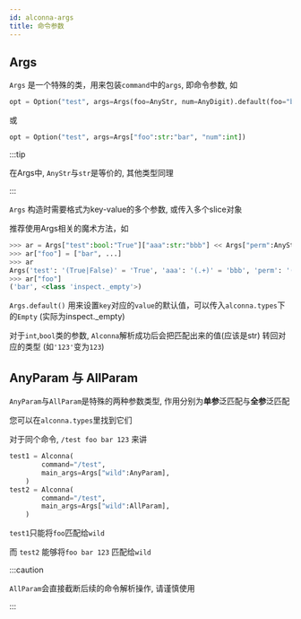 ```yaml
---
id: alconna-args
title: 命令参数
---
```


## Args

`Args` 是一个特殊的类，用来包装`command`中的`args`, 即命令参数, 如

```python
opt = Option("test", args=Args(foo=AnyStr, num=AnyDigit).default(foo="bar"))
```
或
```python
opt = Option("test", args=Args["foo":str:"bar", "num":int])
```

:::tip

在Args中, `AnyStr`与`str`是等价的, 其他类型同理

:::

`Args` 构造时需要格式为key-value的多个参数, 或传入多个slice对象

推荐使用Args相关的魔术方法，如
```python
>>> ar = Args["test":bool:"True"]["aaa":str:"bbb"] << Args["perm":AnyStr:"de"] + ["month", AnyDigit]
>>> ar["foo"] = ["bar", ...]
>>> ar
Args('test': '(True|False)' = 'True', 'aaa': '(.+)' = 'bbb', 'perm': '(.+)' = 'de', 'month': '(\d+)', 'foo': 'bar' = '<class 'inspect._empty'>')
>>> ar["foo"]
('bar', <class 'inspect._empty'>)
```

`Args.default()` 用来设置`key`对应的`value`的默认值，可以传入`alconna.types`下的`Empty` (实际为inspect._empty)

对于`int`,`bool`类的参数, `Alconna`解析成功后会把匹配出来的值(应该是str) 转回对应的类型 (如`'123'`变为`123`)

## AnyParam 与 AllParam

`AnyParam`与`AllParam`是特殊的两种参数类型, 作用分别为**单参**泛匹配与**全参**泛匹配

您可以在`alconna.types`里找到它们

对于同个命令, `/test foo bar 123` 来讲

```python
test1 = Alconna(
        command="/test",
        main_args=Args["wild":AnyParam],
    )
test2 = Alconna(
        command="/test",
        main_args=Args["wild":AllParam],
    )
```

`test1`只能将`foo`匹配给`wild`

而 `test2` 能够将`foo bar 123` 匹配给`wild`

:::caution

`AllParam`会直接截断后续的命令解析操作, 请谨慎使用

:::